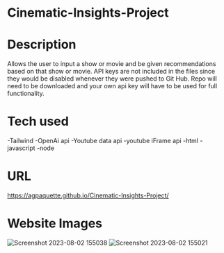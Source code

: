 # Cinematic-Insights-Project

# Description
Allows the user to input a show or movie and be given recommendations based on that show or movie. API keys are not included in the files since they would be disabled whenever they were pushed to Git Hub. Repo will need to be downloaded and your own api key will have to be used for full functionality.

# Tech used
-Tailwind
-OpenAi api
-Youtube data api
-youtube iFrame api
-html
-javascript
-node

# URL
https://agpaquette.github.io/Cinematic-Insights-Project/

# Website Images
![Screenshot 2023-08-02 155038](https://github.com/AGPaquette/Cinematic-Insights-Project/assets/131227245/d9f55584-e3e7-4e0c-9d20-74791f568076)
![Screenshot 2023-08-02 155021](https://github.com/AGPaquette/Cinematic-Insights-Project/assets/131227245/2a352f9a-47af-4395-bda6-46616524e7fd)
